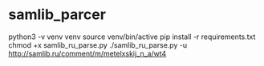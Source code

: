# samlib_parcer

   python3 -v venv venv
   source venv/bin/active
   pip install -r requirements.txt
   chmod +x samlib_ru_parse.py
   ./samlib_ru_parse.py -u http://samlib.ru/comment/m/metelxskij_n_a/wt4